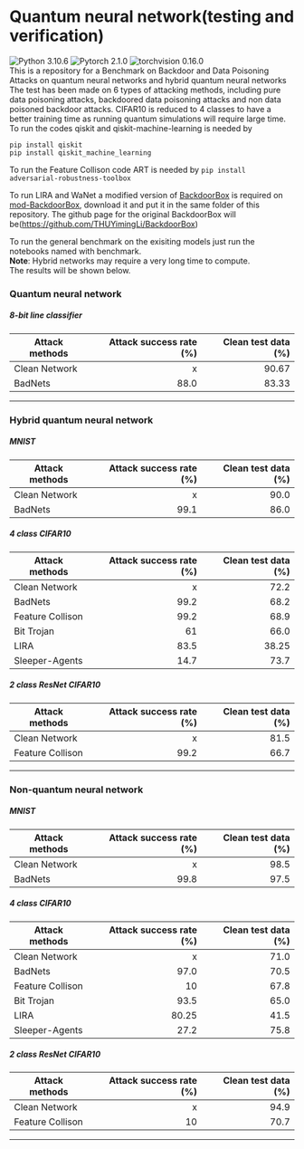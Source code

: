 # Quantum neural network(testing and verification)
 ![Python 3.10.6](https://img.shields.io/badge/python-3.10.6-DodgerBlue.svg?style=plastic)
 ![Pytorch 2.1.0](https://img.shields.io/badge/pytorch-2.1.0-DodgerBlue.svg?style=plastic)
 ![torchvision 0.16.0](https://img.shields.io/badge/torchvision-0.16.0-DodgerBlue.svg?style=plastic)  
 This is a repository for a Benchmark on Backdoor and Data Poisoning Attacks on quantum neural networks and hybrid quantum neural networks
 The test has been made on 6 types of attacking methods, including pure data poisoning attacks, backdoored data poisoning attacks and non data
 poisoned backdoor attacks. CIFAR10 is reduced to 4 classes to have a better training time as running quantum simulations will require large time.  
 To run the codes qiskit and qiskit-machine-learning is needed by
 ```
 pip install qiskit
 pip install qiskit_machine_learning
```
 To run the Feature Collison code ART is needed by
 `pip install adversarial-robustness-toolbox`
 
 To run LIRA and WaNet a modified version of [BackdoorBox](https://www.researchgate.net/publication/359439455_BackdoorBox_A_Python_Toolbox_for_Backdoor_Learning) is required on [mod-BackdoorBox](https://github.com/agrzheng/BackdoorBox), download  it and put it in the same folder of this repository. The github page for the original BackdoorBox will be(https://github.com/THUYimingLi/BackdoorBox)

 To run the general benchmark on the exisiting models just run the notebooks named with benchmark.  
**Note**: Hybrid networks may require a very long time to compute.  
The results will be shown below.
### Quantum neural network
##### 8-bit line classifier
| Attack methods                       | Attack success rate (%)      | Clean test data (%)|
| ------------------            |-------------------:|-------------:|
|Clean Network           | x               |90.67         |
|BadNets           | 88.0               | 83.33          |
***

### Hybrid quantum neural network
##### MNIST
| Attack methods                       | Attack success rate (%)      | Clean test data (%)|
| ------------------            |-------------------:|-------------:|
|Clean Network           | x               | 90.0          |
|BadNets           | 99.1               | 86.0          |
##### 4 class CIFAR10
| Attack methods                       | Attack success rate (%)      | Clean test data (%)|
| ------------------            |-------------------:|-------------:|
|Clean Network           | x               | 72.2          |
|BadNets           | 99.2               | 68.2          |
|Feature Collison           | 99.2               | 68.9          |
|Bit Trojan           | 61               | 66.0          |
|LIRA           | 83.5               | 38.25          |
|Sleeper-Agents           | 14.7               | 73.7          |
##### 2 class ResNet CIFAR10
| Attack methods                       | Attack success rate (%)      | Clean test data (%)|
| ------------------            |-------------------:|-------------:|
|Clean Network           | x               | 81.5          |
|Feature Collison           | 99.2               | 66.7          |
***
### Non-quantum neural network

##### MNIST
| Attack methods                       | Attack success rate (%)      | Clean test data (%)|
| ------------------            |-------------------:|-------------:|
|Clean Network           | x               | 98.5          |
|BadNets           | 99.8               | 97.5          |
##### 4 class CIFAR10
| Attack methods                       | Attack success rate (%)      | Clean test data (%)|
| ------------------            |-------------------:|-------------:|
|Clean Network           | x               | 71.0          |
|BadNets           | 97.0               | 70.5          |
|Feature Collison           | 10               | 67.8          |
|Bit Trojan           | 93.5               | 65.0          |
|LIRA           | 80.25               | 41.5          |
|Sleeper-Agents           | 27.2               | 75.8         |
##### 2 class ResNet CIFAR10
| Attack methods                       | Attack success rate (%)      | Clean test data (%)|
| ------------------            |-------------------:|-------------:|
|Clean Network           | x               |94.9           |
|Feature Collison           | 10               | 70.7          |
***
